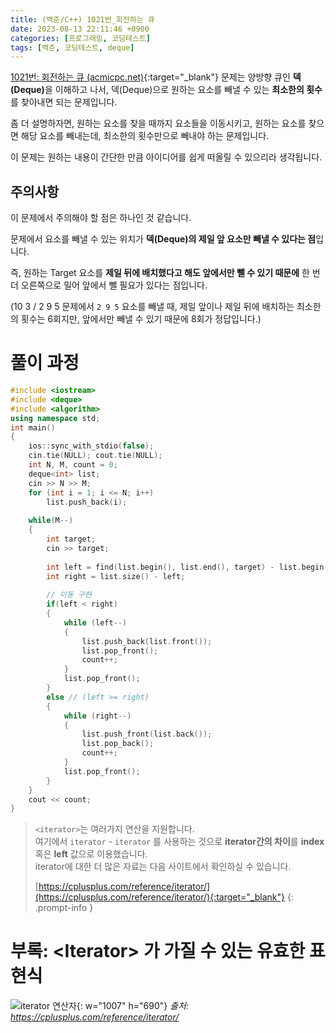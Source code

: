 ```yaml
---
title: (백준/C++) 1021번_회전하는 큐
date: 2023-08-13 22:11:46 +0900
categories: [프로그래밍, 코딩테스트]
tags: [백준, 코딩테스트, deque]
---
```


[1021번: 회전하는 큐 (acmicpc.net)](https://www.acmicpc.net/problem/1021){:target="_blank"} 문제는 양방향 큐인 <span class="keyword">**덱(Deque)**</span>을 이해하고 나서, 덱(Deque)으로 원하는 요소를 빼낼 수 있는 **최소한의 횟수**를 찾아내면 되는 문제입니다.

좀 더 설명하자면, 원하는 요소를 찾을 때까지 요소들을 이동시키고, 원하는 요소를 찾으면 해당 요소를 빼내는데, 최소한의 횟수만으로 빼내야 하는 문제입니다.

이 문제는 원하는 내용이 간단한 만큼 아이디어를 쉽게 떠올릴 수 있으리라 생각됩니다.


## 주의사항

이 문제에서 주의해야 할 점은 하나인 것 같습니다.

문제에서 요소를 빼낼 수 있는 위치가 **덱(Deque)의 제일 앞 요소만 빼낼 수 있다는 점**입니다.

즉, 원하는 Target 요소를 **제일 뒤에 배치했다고 해도 앞에서만 뺄 수 있기 때문에** 한 번 더 오른쪽으로 밀어 앞에서 뺄 필요가 있다는 점입니다.

(10 3 / 2 9 5 문제에서 `2 9 5` 요소를 빼낼 때, 제일 앞이나 제일 뒤에 배치하는 최소한의 횟수는 6회지만, 앞에서만 빼낼 수 있기 때문에 8회가 정답입니다.)


# 풀이 과정

```cpp
#include <iostream>
#include <deque>
#include <algorithm>
using namespace std;
int main()
{
    ios::sync_with_stdio(false);
    cin.tie(NULL); cout.tie(NULL);
    int N, M, count = 0;
    deque<int> list;
    cin >> N >> M;
    for (int i = 1; i <= N; i++)
        list.push_back(i);
 
    while(M--)
    {
        int target;
        cin >> target;
 
        int left = find(list.begin(), list.end(), target) - list.begin(); // 원하는 값 위치 찾기
        int right = list.size() - left;
 
        // 이동 구현
        if(left < right)
        {
            while (left--)
            {
                list.push_back(list.front());
                list.pop_front();
                count++;
            }
            list.pop_front();
        }
        else // (left >= right)
        {
            while (right--)
            {
                list.push_front(list.back());
                list.pop_back();
                count++;
            }
            list.pop_front();
        }
    }
    cout << count;
}
```

> `<iterator>`는 여러가지 연산을 지원합니다. <br>
> 여기에서 `iterator` - `iterator` 를 사용하는 것으로 **iterator간의 차이**를 **index** 혹은 **left** 값으로 이용했습니다. <br>
> iterator에 대한 더 많은 자료는 다음 사이트에서 확인하실 수 있습니다.
> 
>[https://cplusplus.com/reference/iterator/](https://cplusplus.com/reference/iterator/){:target="_blank"}
{: .prompt-info }

 

# 부록: \<Iterator\> 가 가질 수 있는 유효한 표현식
![iterator 연산자](https://i.postimg.cc/h4m9v4mK/iterator.png){: w="1007" h="690"}
_출처: https://cplusplus.com/reference/iterator/_